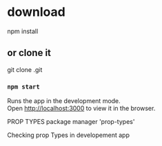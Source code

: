 # download

npm install

## or clone it

git clone <repository adress>.git

### `npm start`

Runs the app in the development mode.\
Open [http://localhost:3000](http://localhost:3000) to view it in the browser.

PROP TYPES package manager 'prop-types'

Checking prop Types in developement app
